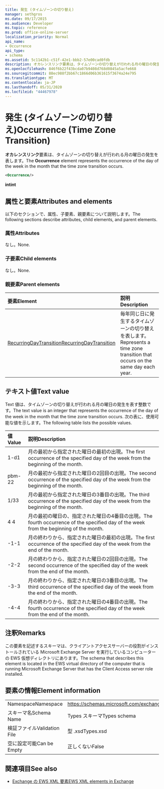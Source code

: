 ```yaml
---
title: 発生 (タイムゾーンの切り替え)
manager: sethgros
ms.date: 09/17/2015
ms.audience: Developer
ms.topic: reference
ms.prod: office-online-server
localization_priority: Normal
api_name:
- Occurrence
api_type:
- schema
ms.assetid: 5c1142b1-c51f-42e1-bbb2-57e00cad0fdb
description: オカレンスリンク要素は、タイムゾーンの切り替えが行われる月の曜日の発生を表します。
ms.openlocfilehash: 846f6b22f43bcda07b9408d768d0845a5acfe668
ms.sourcegitcommit: 88ec988f2bb67c1866d06b361615f3674a24e795
ms.translationtype: MT
ms.contentlocale: ja-JP
ms.lasthandoff: 05/31/2020
ms.locfileid: "44467978"
---
```

# <a name="occurrence-time-zone-transition"></a><span data-ttu-id="63c82-103">発生 (タイムゾーンの切り替え)</span><span class="sxs-lookup"><span data-stu-id="63c82-103">Occurrence (Time Zone Transition)</span></span>

<span data-ttu-id="63c82-104">**オカレンスリンク**要素は、タイムゾーンの切り替えが行われる月の曜日の発生を表します。</span><span class="sxs-lookup"><span data-stu-id="63c82-104">The **Occurrence** element represents the occurrence of the day of the week in the month that the time zone transition occurs.</span></span> 
  
```xml
<Occurrence/>
```

<span data-ttu-id="63c82-105">**int**</span><span class="sxs-lookup"><span data-stu-id="63c82-105">**int**</span></span>

## <a name="attributes-and-elements"></a><span data-ttu-id="63c82-106">属性と要素</span><span class="sxs-lookup"><span data-stu-id="63c82-106">Attributes and elements</span></span>

<span data-ttu-id="63c82-107">以下のセクションで、属性、子要素、親要素について説明します。</span><span class="sxs-lookup"><span data-stu-id="63c82-107">The following sections describe attributes, child elements, and parent elements.</span></span>
  
### <a name="attributes"></a><span data-ttu-id="63c82-108">属性</span><span class="sxs-lookup"><span data-stu-id="63c82-108">Attributes</span></span>

<span data-ttu-id="63c82-109">なし。</span><span class="sxs-lookup"><span data-stu-id="63c82-109">None.</span></span>
  
### <a name="child-elements"></a><span data-ttu-id="63c82-110">子要素</span><span class="sxs-lookup"><span data-stu-id="63c82-110">Child elements</span></span>

<span data-ttu-id="63c82-111">なし。</span><span class="sxs-lookup"><span data-stu-id="63c82-111">None.</span></span>
  
### <a name="parent-elements"></a><span data-ttu-id="63c82-112">親要素</span><span class="sxs-lookup"><span data-stu-id="63c82-112">Parent elements</span></span>

|<span data-ttu-id="63c82-113">**要素**</span><span class="sxs-lookup"><span data-stu-id="63c82-113">**Element**</span></span>|<span data-ttu-id="63c82-114">**説明**</span><span class="sxs-lookup"><span data-stu-id="63c82-114">**Description**</span></span>|
|:-----|:-----|
|[<span data-ttu-id="63c82-115">RecurringDayTransition</span><span class="sxs-lookup"><span data-stu-id="63c82-115">RecurringDayTransition</span></span>](recurringdaytransition.md) <br/> |<span data-ttu-id="63c82-116">毎年同じ日に発生するタイムゾーンの切り替えを表します。</span><span class="sxs-lookup"><span data-stu-id="63c82-116">Represents a time zone transition that occurs on the same day each year.</span></span>  <br/> |
   
## <a name="text-value"></a><span data-ttu-id="63c82-117">テキスト値</span><span class="sxs-lookup"><span data-stu-id="63c82-117">Text value</span></span>

<span data-ttu-id="63c82-118">Text 値は、タイムゾーンの切り替えが行われる月の曜日の発生を表す整数です。</span><span class="sxs-lookup"><span data-stu-id="63c82-118">The text value is an integer that represents the occurrence of the day of the week in the month that the time zone transition occurs.</span></span> <span data-ttu-id="63c82-119">次の表に、使用可能な値を示します。</span><span class="sxs-lookup"><span data-stu-id="63c82-119">The following table lists the possible values.</span></span>
  
|<span data-ttu-id="63c82-120">**値**</span><span class="sxs-lookup"><span data-stu-id="63c82-120">**Value**</span></span>|<span data-ttu-id="63c82-121">**説明**</span><span class="sxs-lookup"><span data-stu-id="63c82-121">**Description**</span></span>|
|:-----|:-----|
|<span data-ttu-id="63c82-122">1-d</span><span class="sxs-lookup"><span data-stu-id="63c82-122">1</span></span>  <br/> |<span data-ttu-id="63c82-123">月の最初から指定された曜日の最初の出現。</span><span class="sxs-lookup"><span data-stu-id="63c82-123">The first occurrence of the specified day of the week from the beginning of the month.</span></span>  <br/> |
|<span data-ttu-id="63c82-124">pbm-2</span><span class="sxs-lookup"><span data-stu-id="63c82-124">2</span></span>  <br/> |<span data-ttu-id="63c82-125">月の最初から指定された曜日の2回目の出現。</span><span class="sxs-lookup"><span data-stu-id="63c82-125">The second occurrence of the specified day of the week from the beginning of the month.</span></span>  <br/> |
|<span data-ttu-id="63c82-126">1/3</span><span class="sxs-lookup"><span data-stu-id="63c82-126">3</span></span>  <br/> |<span data-ttu-id="63c82-127">月の最初から指定された曜日の3番目の出現。</span><span class="sxs-lookup"><span data-stu-id="63c82-127">The third occurrence of the specified day of the week from the beginning of the month.</span></span>  <br/> |
|<span data-ttu-id="63c82-128">4 </span><span class="sxs-lookup"><span data-stu-id="63c82-128">4</span></span>  <br/> |<span data-ttu-id="63c82-129">月の最初の曜日の、指定された曜日の4番目の出現。</span><span class="sxs-lookup"><span data-stu-id="63c82-129">The fourth occurrence of the specified day of the week from the beginning of the month.</span></span>  <br/> |
|<span data-ttu-id="63c82-130">-1</span><span class="sxs-lookup"><span data-stu-id="63c82-130">-1</span></span>  <br/> |<span data-ttu-id="63c82-131">月の終わりから、指定された曜日の最初の出現。</span><span class="sxs-lookup"><span data-stu-id="63c82-131">The first occurrence of the specified day of the week from the end of the month.</span></span>  <br/> |
|<span data-ttu-id="63c82-132">-2</span><span class="sxs-lookup"><span data-stu-id="63c82-132">-2</span></span>  <br/> |<span data-ttu-id="63c82-133">月の終わりから、指定された曜日の2回目の出現。</span><span class="sxs-lookup"><span data-stu-id="63c82-133">The second occurrence of the specified day of the week from the end of the month.</span></span>  <br/> |
|<span data-ttu-id="63c82-134">-3</span><span class="sxs-lookup"><span data-stu-id="63c82-134">-3</span></span>  <br/> |<span data-ttu-id="63c82-135">月の終わりから、指定された曜日の3番目の出現。</span><span class="sxs-lookup"><span data-stu-id="63c82-135">The third occurrence of the specified day of the week from the end of the month.</span></span>  <br/> |
|<span data-ttu-id="63c82-136">-4</span><span class="sxs-lookup"><span data-stu-id="63c82-136">-4</span></span>  <br/> |<span data-ttu-id="63c82-137">月の終わりから、指定された曜日の4番目の出現。</span><span class="sxs-lookup"><span data-stu-id="63c82-137">The fourth occurrence of the specified day of the week from the end of the month.</span></span>  <br/> |
   
## <a name="remarks"></a><span data-ttu-id="63c82-138">注釈</span><span class="sxs-lookup"><span data-stu-id="63c82-138">Remarks</span></span>

<span data-ttu-id="63c82-139">この要素を記述するスキーマは、クライアントアクセスサーバーの役割がインストールされている Microsoft Exchange Server を実行しているコンピューターの EWS 仮想ディレクトリにあります。</span><span class="sxs-lookup"><span data-stu-id="63c82-139">The schema that describes this element is located in the EWS virtual directory of the computer that is running Microsoft Exchange Server that has the Client Access server role installed.</span></span>
  
## <a name="element-information"></a><span data-ttu-id="63c82-140">要素の情報</span><span class="sxs-lookup"><span data-stu-id="63c82-140">Element information</span></span>

|||
|:-----|:-----|
|<span data-ttu-id="63c82-141">Namespace</span><span class="sxs-lookup"><span data-stu-id="63c82-141">Namespace</span></span>  <br/> |https://schemas.microsoft.com/exchange/services/2006/types  <br/> |
|<span data-ttu-id="63c82-142">スキーマ名</span><span class="sxs-lookup"><span data-stu-id="63c82-142">Schema Name</span></span>  <br/> |<span data-ttu-id="63c82-143">Types スキーマ</span><span class="sxs-lookup"><span data-stu-id="63c82-143">Types schema</span></span>  <br/> |
|<span data-ttu-id="63c82-144">検証ファイル</span><span class="sxs-lookup"><span data-stu-id="63c82-144">Validation File</span></span>  <br/> |<span data-ttu-id="63c82-145">型 .xsd</span><span class="sxs-lookup"><span data-stu-id="63c82-145">Types.xsd</span></span>  <br/> |
|<span data-ttu-id="63c82-146">空に設定可能</span><span class="sxs-lookup"><span data-stu-id="63c82-146">Can be Empty</span></span>  <br/> |<span data-ttu-id="63c82-147">正しくない</span><span class="sxs-lookup"><span data-stu-id="63c82-147">False</span></span>  <br/> |
   
## <a name="see-also"></a><span data-ttu-id="63c82-148">関連項目</span><span class="sxs-lookup"><span data-stu-id="63c82-148">See also</span></span>

- [<span data-ttu-id="63c82-149">Exchange の EWS XML 要素</span><span class="sxs-lookup"><span data-stu-id="63c82-149">EWS XML elements in Exchange</span></span>](ews-xml-elements-in-exchange.md)


